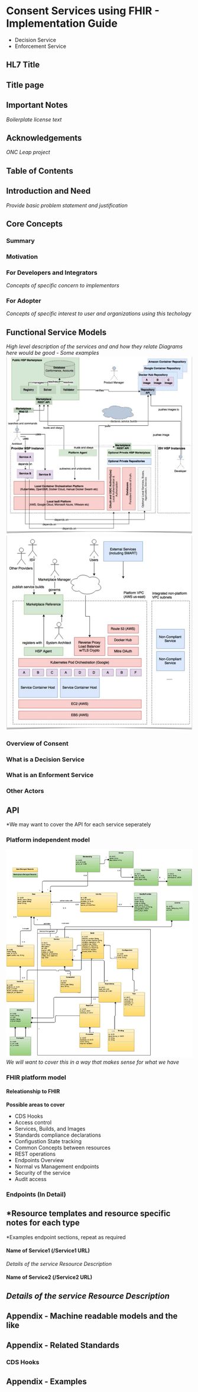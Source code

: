 # Consent Services using FHIR - Implementation Guide
  - Decision Service
  - Enforcement Service
   
## HL7 Title
## Title page
## Important Notes
*Boilerplate license text* 
## Acknowledgements
*ONC Leap project*
## Table of Contents
## Introduction and Need 
*Provide basic problem statement and justification*
## Core Concepts
### Summary
### Motivation
### For Developers and Integrators 
*Concepts of specific concern to implementors*
### For Adopter
*Concepts of specific interest to user and organizations using this techology*
## Functional Service Models
*High level description of the services and and how they relate*
*Diagrams here would be good - Some examples*
![Example image 1](image1.jpg)
![Example image 2](image2.jpg)
### Overview of Consent
### What is a Decision Service
### What is an Enforment Service
### Other Actors
## API
*We may want to cover the API for each service seperately
### Platform independent model
![PIM Model Image](https://github.com/sdhealthconnect/leap/blob/IG-Outline/ig/image3.jpg)
*We will want to cover this in a way that makes sense for what we have*
### FHIR platform model
#### Releationship to FHIR
**Possible areas to cover**
- CDS Hooks
- Access control
- Services, Builds, and Images
- Standards compliance declarations
- Configustion State tracking
- Common Concepts between resources
- REST operations
- Endpoints Overview
- Normal vs Management endpoints
- Security of the service
- Audit access
### Endpoints (In Detail)
*Resource templates and resource specific notes for each type
---
*Examples endpoint sections, repeat as required
#### Name of Service1 (/Service1 URL)
*Details of the service*
*Resource Description*
#### Name of Service2 (/Service2 URL)
*Details of the service*
*Resource Description*
--
## Appendix - Machine readable models and the like
## Appendix - Related Standards
### CDS Hooks
## Appendix - Examples
 